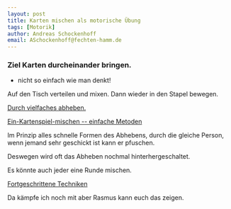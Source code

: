 ```yaml
---
layout: post
title: Karten mischen als motorische Übung
tags: [Motorik]
author: Andreas Schockenhoff
email: ASchockenhoff@fechten-hamm.de
---
```


### Ziel Karten durcheinander bringen.

* nicht so einfach wie man denkt!



Auf den Tisch verteilen und mixen. Dann wieder in den Stapel bewegen.

[Durch vielfaches abheben.](https://de.wikipedia.org/wiki/Abheben_(Spielkarten)) 

[Ein-Kartenspiel-mischen -- einfache Metoden](https://de.wikihow.com/Ein-Kartenspiel-mischen)

Im Prinzip alles schnelle Formen des Abhebens, durch die gleiche Person, wenn jemand sehr geschickt ist kann er pfuschen.

Deswegen wird oft das Abheben nochmal hinterhergeschaltet. 

Es könnte auch jeder eine Runde mischen. 

[Fortgeschrittene Techniken](https://www.youtube.com/watch?v=bRjEbvsxFbQ)

Da kämpfe ich noch mit aber Rasmus kann euch das zeigen.